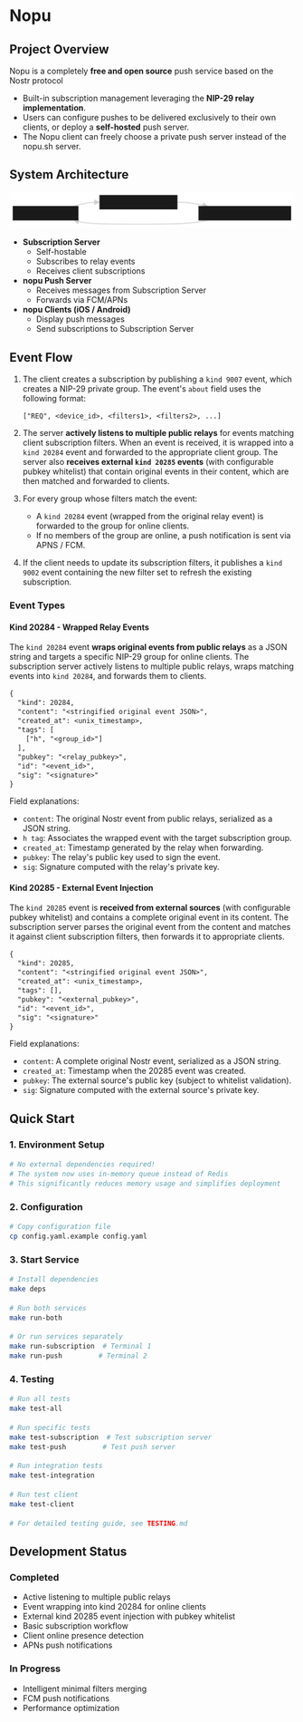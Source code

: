 # Nopu

## Project Overview

Nopu is a completely **free and open source** push service based on the Nostr protocol

- Built-in subscription management leveraging the **NIP-29 relay implementation**.
- Users can configure pushes to be delivered exclusively to their own clients, or deploy a **self-hosted** push server.
- The Nopu client can freely choose a private push server instead of the nopu.sh server.

## System Architecture

![System Architecture](digram.svg)

- **Subscription Server**  
  - Self-hostable  
  - Subscribes to relay events  
  - Receives client subscriptions
- **nopu Push Server**  
  - Receives messages from Subscription Server  
  - Forwards via FCM/APNs
- **nopu Clients (iOS / Android)**  
  - Display push messages  
  - Send subscriptions to Subscription Server

## Event Flow

1. The client creates a subscription by publishing a `kind 9007` event, which creates a NIP-29 private group. The event's `about` field uses the following format:

   ```
   ["REQ", <device_id>, <filters1>, <filters2>, ...]
   ```

2. The server **actively listens to multiple public relays** for events matching client subscription filters. When an event is received, it is wrapped into a `kind 20284` event and forwarded to the appropriate client group. The server also **receives external `kind 20285` events** (with configurable pubkey whitelist) that contain original events in their content, which are then matched and forwarded to clients.

3. For every group whose filters match the event:

   - A `kind 20284` event (wrapped from the original relay event) is forwarded to the group for online clients.
   - If no members of the group are online, a push notification is sent via APNS / FCM.

4. If the client needs to update its subscription filters, it publishes a `kind 9002` event containing the new filter set to refresh the existing subscription.

### Event Types

#### Kind 20284 - Wrapped Relay Events

The `kind 20284` event **wraps original events from public relays** as a JSON string and targets a specific NIP-29 group for online clients. The subscription server actively listens to multiple public relays, wraps matching events into `kind 20284`, and forwards them to clients.

```jsonc
{
  "kind": 20284,
  "content": "<stringified original event JSON>",
  "created_at": <unix_timestamp>,
  "tags": [
    ["h", "<group_id>"]
  ],
  "pubkey": "<relay_pubkey>",
  "id": "<event_id>",
  "sig": "<signature>"
}
```

Field explanations:

- `content`: The original Nostr event from public relays, serialized as a JSON string.
- `h tag`: Associates the wrapped event with the target subscription group.
- `created_at`: Timestamp generated by the relay when forwarding.
- `pubkey`: The relay's public key used to sign the event.
- `sig`: Signature computed with the relay's private key.

#### Kind 20285 - External Event Injection

The `kind 20285` event is **received from external sources** (with configurable pubkey whitelist) and contains a complete original event in its content. The subscription server parses the original event from the content and matches it against client subscription filters, then forwards it to appropriate clients.

```jsonc
{
  "kind": 20285,
  "content": "<stringified original event JSON>",
  "created_at": <unix_timestamp>,
  "tags": [],
  "pubkey": "<external_pubkey>",
  "id": "<event_id>",
  "sig": "<signature>"
}
```

Field explanations:

- `content`: A complete original Nostr event, serialized as a JSON string.
- `created_at`: Timestamp when the 20285 event was created.
- `pubkey`: The external source's public key (subject to whitelist validation).
- `sig`: Signature computed with the external source's private key.

## Quick Start

### 1. Environment Setup

```bash
# No external dependencies required!
# The system now uses in-memory queue instead of Redis
# This significantly reduces memory usage and simplifies deployment
```

### 2. Configuration

```bash
# Copy configuration file
cp config.yaml.example config.yaml
```

### 3. Start Service

```bash
# Install dependencies 
make deps

# Run both services
make run-both

# Or run services separately
make run-subscription  # Terminal 1
make run-push         # Terminal 2
```

### 4. Testing

```bash
# Run all tests
make test-all

# Run specific tests
make test-subscription  # Test subscription server
make test-push         # Test push server

# Run integration tests
make test-integration

# Run test client
make test-client

# For detailed testing guide, see TESTING.md
```

## Development Status

### Completed

- Active listening to multiple public relays
- Event wrapping into kind 20284 for online clients
- External kind 20285 event injection with pubkey whitelist
- Basic subscription workflow
- Client online presence detection
- APNs push notifications

### In Progress

- Intelligent minimal filters merging
- FCM push notifications
- Performance optimization

